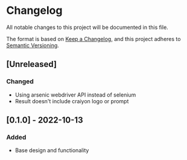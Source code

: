 # Changelog
All notable changes to this project will be documented in this file.

The format is based on [Keep a Changelog](https://keepachangelog.com/en/1.0.0/),
and this project adheres to [Semantic Versioning](https://semver.org/spec/v2.0.0.html).

## [Unreleased]
### Changed
- Using arsenic webdriver API instead of selenium
- Result doesn't include craiyon logo or prompt

## [0.1.0] - 2022-10-13
### Added
- Base design and functionality 
